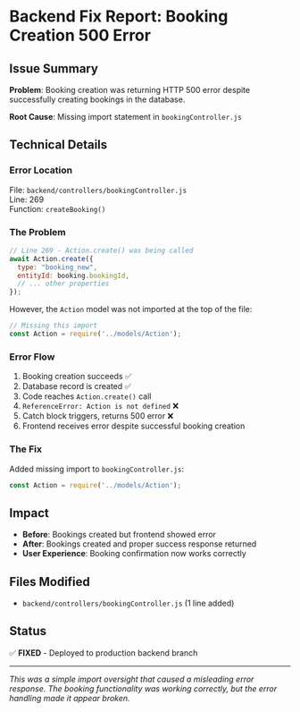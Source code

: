 # Backend Fix Report: Booking Creation 500 Error

## Issue Summary
**Problem**: Booking creation was returning HTTP 500 error despite successfully creating bookings in the database.

**Root Cause**: Missing import statement in `bookingController.js`

## Technical Details

### Error Location
File: `backend/controllers/bookingController.js`  
Line: 269  
Function: `createBooking()`

### The Problem
```javascript
// Line 269 - Action.create() was being called
await Action.create({
  type: "booking_new",
  entityId: booking.bookingId,
  // ... other properties
});
```

However, the `Action` model was not imported at the top of the file:
```javascript
// Missing this import
const Action = require('../models/Action');
```

### Error Flow
1. Booking creation succeeds ✅
2. Database record is created ✅  
3. Code reaches `Action.create()` call
4. `ReferenceError: Action is not defined` ❌
5. Catch block triggers, returns 500 error ❌
6. Frontend receives error despite successful booking creation

### The Fix
Added missing import to `bookingController.js`:
```javascript
const Action = require('../models/Action');
```

## Impact
- **Before**: Bookings created but frontend showed error
- **After**: Bookings created and proper success response returned
- **User Experience**: Booking confirmation now works correctly

## Files Modified
- `backend/controllers/bookingController.js` (1 line added)

## Status
✅ **FIXED** - Deployed to production backend branch

---
*This was a simple import oversight that caused a misleading error response. The booking functionality was working correctly, but the error handling made it appear broken.*
